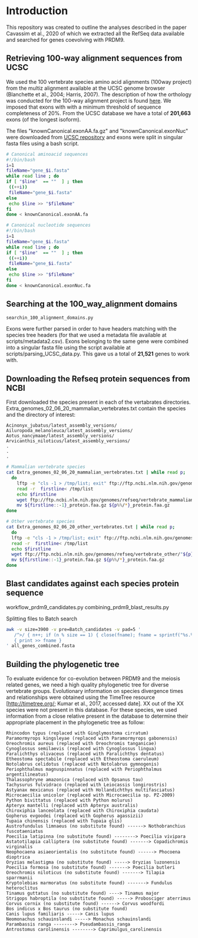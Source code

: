 Introduction
============

This repository was created to outline the analyses described in the paper Cavassim et al., 2020 of which we extracted all the RefSeq data available and searched for genes coevolving with PRDM9.

Retrieving 100-way alignment sequences from UCSC
-----------------------------
We used the 100 vertebrate species amino acid alignments (100way project) from the multiz alignment available at the UCSC genome browser (Blanchette et al., 2004; Harris, 2007). The description of how the orthology was conducted for the 100-way alignment project is found [here](http://genome.ucsc.edu/cgi-bin/hgTrackUi?db=hg19&g=cons100way).
We imposed that exons with with a minimum threshold of sequence completeness of 20%. From the UCSC database we have a total of **201,663** exons (of the longest isoform).

The files "knownCanonical.exonAA.fa.gz" and "knownCanonical.exonNuc" were downloaded from [UCSC repository](http://hgdownload.cse.ucsc.edu/goldenpath/hg19/multiz100way/alignments/) and exons were split in singular fasta files using a bash script.

``` bash
# Canonical aminoacid sequences
#!/bin/bash
i=1
fileName="gene_$i.fasta"
while read line ; do 
if [ "$line"  == ""  ] ; then
 ((++i))
 fileName="gene_$i.fasta"
else
 echo $line >> "$fileName"
fi
done < knownCanonical.exonAA.fa

# Canonical nucleotide sequences
#!/bin/bash
i=1
fileName="gene_$i.fasta"
while read line ; do 
if [ "$line"  == ""  ] ; then
 ((++i))
 fileName="gene_$i.fasta"
else
 echo $line >> "$fileName"
fi
done < knownCanonical.exonNuc.fa

``` 
Searching at the 100_way_alignment domains
----------------------------
``` python
searchin_100_alignment_domains.py
``` 
Exons were further parsed in order to have headers matching with the species tree headers (for that we used a metadata file available at scripts/metadata2.csv). Exons belonging to the same gene were combined into a singular fasta file using the script available at scripts/parsing_UCSC_data.py. This gave us a total of **21,521** genes to work with.

Downloading the Refseq protein sequences from NCBI
-----------------------------
First downloaded the species present in each of the vertabrates directories.
Extra_genomes_02_06_20_mammalian_vertebrates.txt contain the species and the directory of interest:

```
Acinonyx_jubatus/latest_assembly_versions/
Ailuropoda_melanoleuca/latest_assembly_versions/
Aotus_nancymaae/latest_assembly_versions/
Arvicanthis_niloticus/latest_assembly_versions/
.
.
.
```

``` bash
# Mammalian vertebrate species
cat Extra_genomes_02_06_20_mammalian_vertebrates.txt | while read p;
  do   
    lftp -e "cls -1 > /tmp/list; exit" ftp://ftp.ncbi.nlm.nih.gov/genomes/refseq/vertebrate_mammalian/"${p}"
    read -r  firstline< /tmp/list
    echo $firstline
    wget ftp://ftp.ncbi.nlm.nih.gov/genomes/refseq/vertebrate_mammalian/"${p}""${firstline::-1}"/"${firstline::-1}_protein.faa.gz" 
    mv ${firstline::-1}_protein.faa.gz ${p%%/*}_protein.faa.gz
done

# Other vertebrate species
cat Extra_genomes_02_06_20_other_vertebrates.txt | while read p;
  do   
  lftp -e "cls -1 > /tmp/list; exit" ftp://ftp.ncbi.nlm.nih.gov/genomes/refseq/vertebrate_other/"${p}"
  read -r  firstline< /tmp/list
  echo $firstline
  wget ftp://ftp.ncbi.nlm.nih.gov/genomes/refseq/vertebrate_other/"${p}""${firstline::-1}"/"${firstline::-1}_protein.faa.gz"
  mv ${firstline::-1}_protein.faa.gz ${p%%/*}_protein.faa.gz  
done
```
Blast candidates against each species protein sequence
-----------------------------
workflow_prdm9_candidates.py
combining_prdm9_blast_results.py

Splitting files to Batch search
``` bash
awk -v size=3900 -v pre=Batch_candidates -v pad=5 '
   /^>/ { n++; if (n % size == 1) { close(fname); fname = sprintf("%s.%0" pad "d", pre, n) } }
   { print >> fname }
' all_genes_combined.fasta
```

Building the phylogenetic tree
-----------------------------
To evaluate evidence for co-evolution between PRDM9 and the meiosis related genes, we need a high quality phylogenetic tree for diverse vertebrate groups. Evolutionary information on species divergence times and relationships were obtained using the TimeTree resource [http://timetree.org/; Kumar et al., 2017, accessed date]. XX out of the XX species were not present in this database. For these species, we used information from a close relative present in the database to determine their appropriate placement in the phylogenetic tree as follow:
```
Rhincodon typus (replaced with Ginglymostoma cirratum)
Paramormyrops kingsleyae (replaced with Paramormyrops gabonensis)
Oreochromis aureus (replaced with Oreochromis tanganicae)
Cynoglossus semilaevis (replaced with Cynoglossus lingua)
Paralichthys olivaceus (replaced with Paralichthys dentatus)
Etheostoma spectabile (replaced with Etheostoma caeruleum)
Notolabrus celidotus (replaced with Notolabrus gymnogenis)
Periophthalmus magnuspinnatus (replaced with Periophthalmus argentilineatus)
Thalassophryne amazonica (replaced with Opsanus tau)
Tachysurus fulvidraco (replaced with Leiocassis longirostris)
Astyanax mexicanus (replaced with Hollandichthys multifasciatus)
Microcaecilia unicolor (replaced with Microcaecilia sp. PZ-2009)
Python bivittatus (replaced with Python molurus)
Apteryx mantelli (replaced with Apteryx australis)
Chiroxiphia lanceolata (replaced with Chiroxiphia caudata)
Gopherus evgoodei (replaced with Gopherus agassizii)
Tupaia chinensis (replaced with Tupaia glis)
Austrofundulus limnaeus (no substitute found) ------> Nothobranchius fuscotaeniatus
Poecilia latipinna (no substitute found) --------> Poecilia vivipara
Astatotilapia calliptera (no substitute found) -------> Copadichromis virginalis
Neophocaena asiaeorientalis (no substitute found) ------> Phocoena dioptrica
Oryzias melastigma (no substitute found) -----> Oryzias luzonensis
Poecilia formosa (no substitute found) -------> Poecilia butleri
Oreochromis niloticus (no substitute found) -------> Tilapia sparrmanii
Kryptolebias marmoratus (no substitute found) -------> Fundulus heteroclitus
Tinamus guttatus (no substitute found) ----> Tinamus major
Strigops habroptila (no substitute found) -----> Probosciger aterrimus
Corvus cornix (no substitute found) ------> Corvus woodfordi
Bos indicus x Bos taurus (no substitute found)
Canis lupus familiaris -----> Canis lupus
Neomonachus schauinslandi -----> Monachus schauinslandi
Parambassis ranga --------> Pseudambassis_ranga
Antrostomus carolinensis --------> Caprimulgus_carolinensis
```

